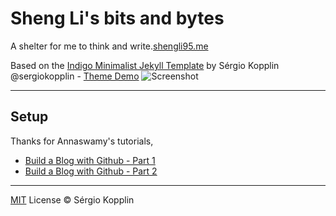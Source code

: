 # Sheng Li's bits and bytes
A shelter for me to think and write.[shengli95.me](http://shengli95.me)

Based on the [Indigo Minimalist Jekyll Template](https://github.com/sergiokopplin/indigo) by Sérgio Kopplin @sergiokopplin - [Theme Demo](http://sergiokopplin.github.io/indigo/)
![Screenshot](https://github.com/EeToSe/EeToSe.github.io/blob/master/screenshot.png)

---
## Setup
Thanks for Annaswamy's tutorials, 
* [Build a Blog with Github - Part 1](http://artiannaswamy.com/build-a-github-blog-part-1)
* [Build a Blog with Github - Part 2](http://artiannaswamy.com/build-a-github-blog-part-2)


---

[MIT](http://kopplin.mit-license.org/) License © Sérgio Kopplin
